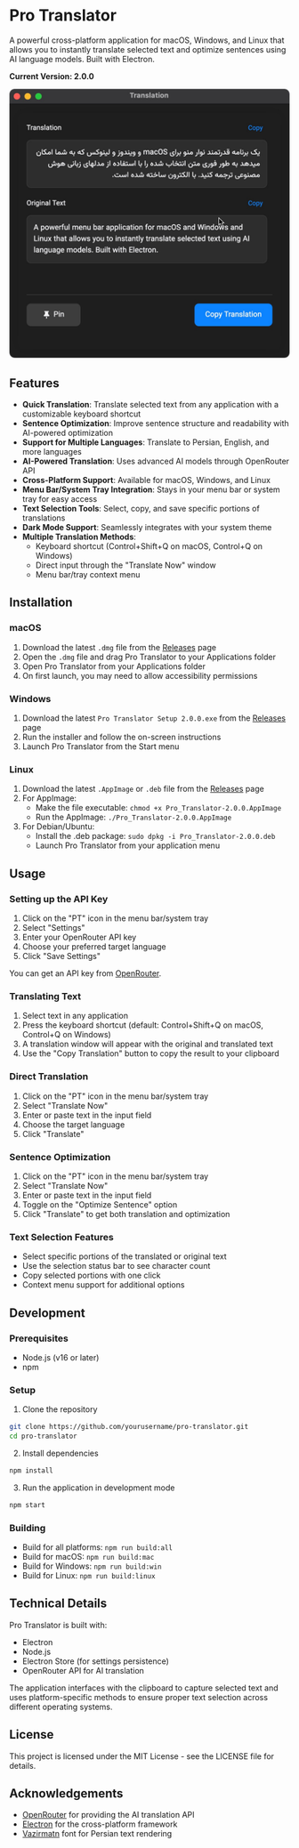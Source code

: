 # Pro Translator

A powerful cross-platform application for macOS, Windows, and Linux that allows you to instantly translate selected text and optimize sentences using AI language models. Built with Electron.

**Current Version: 2.0.0**

![Pro Translator](./assets/screenshot.png)

## Features

- **Quick Translation**: Translate selected text from any application with a customizable keyboard shortcut
- **Sentence Optimization**: Improve sentence structure and readability with AI-powered optimization
- **Support for Multiple Languages**: Translate to Persian, English, and more languages
- **AI-Powered Translation**: Uses advanced AI models through OpenRouter API
- **Cross-Platform Support**: Available for macOS, Windows, and Linux
- **Menu Bar/System Tray Integration**: Stays in your menu bar or system tray for easy access
- **Text Selection Tools**: Select, copy, and save specific portions of translations
- **Dark Mode Support**: Seamlessly integrates with your system theme
- **Multiple Translation Methods**:
  - Keyboard shortcut (Control+Shift+Q on macOS, Control+Q on Windows)
  - Direct input through the "Translate Now" window
  - Menu bar/tray context menu

## Installation

### macOS
1. Download the latest `.dmg` file from the [Releases](https://github.com/yourusername/pro-translator/releases) page
2. Open the `.dmg` file and drag Pro Translator to your Applications folder
3. Open Pro Translator from your Applications folder
4. On first launch, you may need to allow accessibility permissions

### Windows
1. Download the latest `Pro Translator Setup 2.0.0.exe` from the [Releases](https://github.com/yourusername/pro-translator/releases) page
2. Run the installer and follow the on-screen instructions
3. Launch Pro Translator from the Start menu

### Linux
1. Download the latest `.AppImage` or `.deb` file from the [Releases](https://github.com/yourusername/pro-translator/releases) page
2. For AppImage:
   - Make the file executable: `chmod +x Pro_Translator-2.0.0.AppImage`
   - Run the AppImage: `./Pro_Translator-2.0.0.AppImage`
3. For Debian/Ubuntu:
   - Install the .deb package: `sudo dpkg -i Pro_Translator-2.0.0.deb`
   - Launch Pro Translator from your application menu

## Usage

### Setting up the API Key
1. Click on the "PT" icon in the menu bar/system tray
2. Select "Settings"
3. Enter your OpenRouter API key
4. Choose your preferred target language
5. Click "Save Settings"

You can get an API key from [OpenRouter](https://openrouter.ai/).

### Translating Text
1. Select text in any application
2. Press the keyboard shortcut (default: Control+Shift+Q on macOS, Control+Q on Windows)
3. A translation window will appear with the original and translated text
4. Use the "Copy Translation" button to copy the result to your clipboard

### Direct Translation
1. Click on the "PT" icon in the menu bar/system tray
2. Select "Translate Now"
3. Enter or paste text in the input field
4. Choose the target language
5. Click "Translate"

### Sentence Optimization
1. Click on the "PT" icon in the menu bar/system tray
2. Select "Translate Now"
3. Enter or paste text in the input field
4. Toggle on the "Optimize Sentence" option
5. Click "Translate" to get both translation and optimization

### Text Selection Features
- Select specific portions of the translated or original text
- Use the selection status bar to see character count
- Copy selected portions with one click
- Context menu support for additional options

## Development

### Prerequisites
- Node.js (v16 or later)
- npm

### Setup
1. Clone the repository
```bash
git clone https://github.com/yourusername/pro-translator.git
cd pro-translator
```

2. Install dependencies
```bash
npm install
```

3. Run the application in development mode
```bash
npm start
```

### Building
- Build for all platforms: `npm run build:all`
- Build for macOS: `npm run build:mac`
- Build for Windows: `npm run build:win`
- Build for Linux: `npm run build:linux`

## Technical Details

Pro Translator is built with:
- Electron
- Node.js
- Electron Store (for settings persistence)
- OpenRouter API for AI translation

The application interfaces with the clipboard to capture selected text and uses platform-specific methods to ensure proper text selection across different operating systems.

## License

This project is licensed under the MIT License - see the LICENSE file for details.

## Acknowledgements

- [OpenRouter](https://openrouter.ai/) for providing the AI translation API
- [Electron](https://www.electronjs.org/) for the cross-platform framework
- [Vazirmatn](https://github.com/rastikerdar/vazirmatn) font for Persian text rendering 